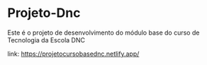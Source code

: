 # Projeto-Dnc
Este é o projeto de desenvolvimento do módulo base do curso de Tecnologia da Escola DNC



link: https://projetocursobasednc.netlify.app/
